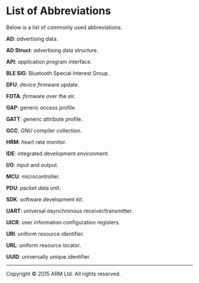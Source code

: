 # List of Abbreviations

Below is a list of commonly used abbreviations. 

**AD**: *a*dvertising *d*ata. 

**AD Struct**: *a*dvertising *d*ata *struct*ure. 

**API**: *a*pplication *p*rogram *i*nterface.

**BLE SIG**: Bluetooth Special Interest Group.

**DFU**: *d*evice *f*irmware *u*pdate.

**FOTA**: *f*irmware *o*ver *t*he *a*ir.

**GAP**: *g*eneric *a*ccess *p*rofile.

**GATT**: *g*eneric *att*ribute *p*rofile.

**GCC**: *GNU* *c*ompiler *c*ollection. 

**HRM**: *h*eart *r*ate *m*onitor. 

**IDE**: *i*ntegrated *d*evelopment *e*nvironment.

**I/O**: *i*nput and *o*utput.

**MCU**: *m*icrocontroller. 

**PDU**: *p*acket *d*ata *u*nit.

**SDK**: *s*oftware *d*evelopment *k*it.

**UART**: *u*niversal *a*synchronous *r*eceiver/*t*ransmitter. 

**UICR**: *u*ser *i*nformation *c*onfiguration *r*egisters.

**URI**: *u*niform *r*esource *i*dentifier.

**URL**: *u*niform *r*esource *l*ocator. 

**UUID**: *u*niversally *u*nique *id*entifier. 

______
Copyright © 2015 ARM Ltd. All rights reserved.